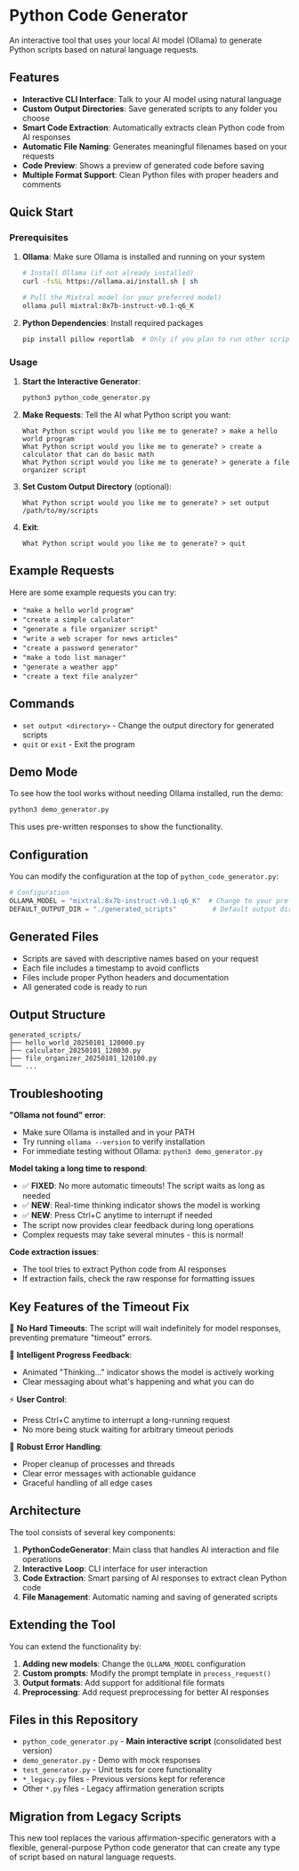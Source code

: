 # Python Code Generator

An interactive tool that uses your local AI model (Ollama) to generate Python scripts based on natural language requests.

## Features

- **Interactive CLI Interface**: Talk to your AI model using natural language
- **Custom Output Directories**: Save generated scripts to any folder you choose
- **Smart Code Extraction**: Automatically extracts clean Python code from AI responses
- **Automatic File Naming**: Generates meaningful filenames based on your requests
- **Code Preview**: Shows a preview of generated code before saving
- **Multiple Format Support**: Clean Python files with proper headers and comments

## Quick Start

### Prerequisites

1. **Ollama**: Make sure Ollama is installed and running on your system
   ```bash
   # Install Ollama (if not already installed)
   curl -fsSL https://ollama.ai/install.sh | sh
   
   # Pull the Mixtral model (or your preferred model)
   ollama pull mixtral:8x7b-instruct-v0.1-q6_K
   ```

2. **Python Dependencies**: Install required packages
   ```bash
   pip install pillow reportlab  # Only if you plan to run other scripts in this repo
   ```

### Usage

1. **Start the Interactive Generator**:
   ```bash
   python3 python_code_generator.py
   ```

2. **Make Requests**: Tell the AI what Python script you want:
   ```
   What Python script would you like me to generate? > make a hello world program
   What Python script would you like me to generate? > create a calculator that can do basic math
   What Python script would you like me to generate? > generate a file organizer script
   ```

3. **Set Custom Output Directory** (optional):
   ```
   What Python script would you like me to generate? > set output /path/to/my/scripts
   ```

4. **Exit**:
   ```
   What Python script would you like me to generate? > quit
   ```

## Example Requests

Here are some example requests you can try:

- `"make a hello world program"`
- `"create a simple calculator"`
- `"generate a file organizer script"`
- `"write a web scraper for news articles"`
- `"create a password generator"`
- `"make a todo list manager"`
- `"generate a weather app"`
- `"create a text file analyzer"`

## Commands

- `set output <directory>` - Change the output directory for generated scripts
- `quit` or `exit` - Exit the program

## Demo Mode

To see how the tool works without needing Ollama installed, run the demo:

```bash
python3 demo_generator.py
```

This uses pre-written responses to show the functionality.

## Configuration

You can modify the configuration at the top of `python_code_generator.py`:

```python
# Configuration
OLLAMA_MODEL = "mixtral:8x7b-instruct-v0.1-q6_K"  # Change to your preferred model
DEFAULT_OUTPUT_DIR = "./generated_scripts"         # Default output directory
```

## Generated Files

- Scripts are saved with descriptive names based on your request
- Each file includes a timestamp to avoid conflicts
- Files include proper Python headers and documentation
- All generated code is ready to run

## Output Structure

```
generated_scripts/
├── hello_world_20250101_120000.py
├── calculator_20250101_120030.py
├── file_organizer_20250101_120100.py
└── ...
```

## Troubleshooting

**"Ollama not found" error**:
- Make sure Ollama is installed and in your PATH
- Try running `ollama --version` to verify installation
- For immediate testing without Ollama: `python3 demo_generator.py`

**Model taking a long time to respond**:
- ✅ **FIXED**: No more automatic timeouts! The script waits as long as needed
- ✅ **NEW**: Real-time thinking indicator shows the model is working
- ✅ **NEW**: Press Ctrl+C anytime to interrupt if needed
- The script now provides clear feedback during long operations
- Complex requests may take several minutes - this is normal!

**Code extraction issues**:
- The tool tries to extract Python code from AI responses
- If extraction fails, check the raw response for formatting issues

## Key Features of the Timeout Fix

🚀 **No Hard Timeouts**: The script will wait indefinitely for model responses, preventing premature "timeout" errors.

🧠 **Intelligent Progress Feedback**: 
- Animated "Thinking..." indicator shows the model is actively working
- Clear messaging about what's happening and what you can do

⚡ **User Control**: 
- Press Ctrl+C anytime to interrupt a long-running request
- No more being stuck waiting for arbitrary timeout periods

🔧 **Robust Error Handling**: 
- Proper cleanup of processes and threads
- Clear error messages with actionable guidance
- Graceful handling of all edge cases

## Architecture

The tool consists of several key components:

1. **PythonCodeGenerator**: Main class that handles AI interaction and file operations
2. **Interactive Loop**: CLI interface for user interaction
3. **Code Extraction**: Smart parsing of AI responses to extract clean Python code
4. **File Management**: Automatic naming and saving of generated scripts

## Extending the Tool

You can extend the functionality by:

1. **Adding new models**: Change the `OLLAMA_MODEL` configuration
2. **Custom prompts**: Modify the prompt template in `process_request()`
3. **Output formats**: Add support for additional file formats
4. **Preprocessing**: Add request preprocessing for better AI responses

## Files in this Repository

- `python_code_generator.py` - **Main interactive script** (consolidated best version)
- `demo_generator.py` - Demo with mock responses  
- `test_generator.py` - Unit tests for core functionality
- `*_legacy.py` files - Previous versions kept for reference
- Other `*.py` files - Legacy affirmation generation scripts

## Migration from Legacy Scripts

This new tool replaces the various affirmation-specific generators with a flexible, general-purpose Python code generator that can create any type of script based on natural language requests.